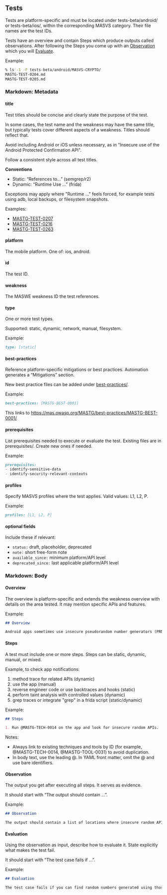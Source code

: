 ## Tests

Tests are platform-specific and must be located under tests-beta/android/ or tests-beta/ios/, within the corresponding MASVS category. Their file names are the test IDs.

Tests have an overview and contain Steps which produce outputs called observations. After following the Steps you come up with an [Observation](https://docs.google.com/document/d/1EMsVdfrDBAu0gmjWAUEs60q-fWaOmDB5oecY9d9pOlg/edit?pli=1#heading=h.h9gqgz4hdubj) which you will [Evaluate](https://docs.google.com/document/d/1EMsVdfrDBAu0gmjWAUEs60q-fWaOmDB5oecY9d9pOlg/edit?pli=1#heading=h.lare0v58fwbf).

Example:

```sh
% ls -1 -F tests-beta/android/MASVS-CRYPTO/
MASTG-TEST-0204.md
MASTG-TEST-0205.md
```

### Markdown: Metadata

#### title

Test titles should be concise and clearly state the purpose of the test.

In some cases, the test name and the weakness may have the same title, but typically tests cover different aspects of a weakness. Titles should reflect that.

Avoid including Android or iOS unless necessary, as in "Insecure use of the Android Protected Confirmation API".

Follow a consistent style across all test titles.

**Conventions**

- Static: “References to…” (semgrep/r2)
- Dynamic: “Runtime Use …” (frida)

Exceptions may apply where "Runtime ..." feels forced, for example tests using adb, local backups, or filesystem snapshots.

Examples:

- [MASTG-TEST-0207](https://mas.owasp.org/MASTG/tests-beta/android/MASVS-STORAGE/MASTG-TEST-0207/)
- [MASTG-TEST-0216](https://mas.owasp.org/MASTG/tests-beta/android/MASVS-STORAGE/MASTG-TEST-0216/)
- [MASTG-TEST-0263](https://mas.owasp.org/MASTG/tests-beta/android/MASVS-STORAGE/MASTG-TEST-0263/)

#### platform

The mobile platform. One of: ios, android.

#### id

The test ID.

#### weakness

The MASWE weakness ID the test references.

#### type

One or more test types.

Supported: static, dynamic, network, manual, filesystem.

Example:

```md
type: [static]
```

#### best-practices

Reference platform-specific mitigations or best practices. Automation generates a “Mitigations” section.

New best practice files can be added under [best-practices/](https://github.com/OWASP/owasp-mastg/tree/master/best-practices).

Example:

```md
best-practices: [MASTG-BEST-0001]
```

This links to https://mas.owasp.org/MASTG/best-practices/MASTG-BEST-0001/

#### prerequisites

List prerequisites needed to execute or evaluate the test. Existing files are in prerequisites/. Create new ones if needed.

Example:

```md
prerequisites:
- identify-sensitive-data
- identify-security-relevant-contexts
```

#### profiles

Specify MASVS profiles where the test applies. Valid values: L1, L2, P.

Example:

```md
profiles: [L1, L2, P]
```

#### optional fields

Include these if relevant:

- `status:` draft, placeholder, deprecated
- `note:` short free-form note
- `available_since:` minimum platform/API level
- `deprecated_since:` last applicable platform/API level

### Markdown: Body

#### Overview

The overview is platform-specific and extends the weakness overview with details on the area tested. It may mention specific APIs and features.

Example:

```md
## Overview

Android apps sometimes use insecure pseudorandom number generators (PRNGs) such as `java.util.Random`, which is essentially a linear congruential generator. This type of PRNG generates a predictable sequence of numbers for any given seed value, making the sequence reproducible and insecure for cryptographic use. In particular, `java.util.Random` and `Math.random()` ([the latter](https://franklinta.com/2014/08/31/predicting-the-next-math-random-in-java/) simply calling `nextDouble()` on a static `java.util.Random` instance) produce identical number sequences when initialized with the same seed across all Java implementations.
```

#### Steps

A test must include one or more steps. Steps can be static, dynamic, manual, or mixed.

Example, to check app notifications:

1. method trace for related APIs (dynamic)  
2. use the app (manual)  
3. reverse engineer code or use backtraces and hooks (static)  
4. perform taint analysis with controlled values (dynamic)  
5. grep traces or integrate "grep" in a frida script (static/dynamic)  

Example:

```md
## Steps

1. Run @MASTG-TECH-0014 on the app and look for insecure random APIs.
```

Notes:

- Always link to existing techniques and tools by ID (for example, @MASTG-TECH-0014, @MASTG-TOOL-0031) to avoid duplication.  
- In body text, use the leading @. In YAML front matter, omit the @ and use bare identifiers.

#### Observation

The output you get after executing all steps. It serves as evidence.

It should start with “The output should contain …”.

Example:

```md
## Observation

The output should contain a list of locations where insecure random APIs are used.
```

#### Evaluation

Using the observation as input, describe how to evaluate it. State explicitly what makes the test fail.

It should start with “The test case fails if …”.

Example:

```md
## Evaluation

The test case fails if you can find random numbers generated using those APIs that are used in security-relevant contexts.
```
